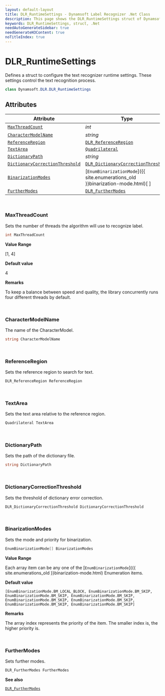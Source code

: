```yaml
---
layout: default-layout
title: DLR_RuntimeSettings - Dynamsoft Label Recognizer .Net Class
description: This page shows the DLR_RuntimeSettings struct of Dynamsoft Label Recognizer for .Net Language.
keywords: DLR_RuntimeSettings, struct, .Net
needAutoGenerateSidebar: true
needGenerateH3Content: true
noTitleIndex: true
---
```



# DLR_RuntimeSettings
Defines a struct to configure the text recognizer runtime settings. These settings control the text recognition process.
  
```csharp
class Dynamsoft.DLR.DLR_RuntimeSettings
```   

## Attributes
  
| Attribute | Type |
|---------- | ---- |
| [`MaxThreadCount`](#maxthreadcount) | *int* |
| [`CharacterModelName`](#charactermodelname) | *string* |
| [`ReferenceRegion`](#referenceregion) | [`DLR_ReferenceRegion`](dlr-reference-region.md) |
| [`TextArea`](#textarea) | [`Quadrilateral`](quadrilateral.md) |
| [`DictionaryPath`](#dictionarypath) | *string* |
| [`DictionaryCorrectionThreshold`](#dictionarycorrectionthreshold) | [`DLR_DictionaryCorrectionThreshold`](dlr-dictionary-correction-threshold.md) |
| [`BinarizationModes`](#binarizationmodes) | [`EnumBinarizationMode`]({{ site.enumerations_old }}binarization-mode.html)[ ] |
| [`FurtherModes`](#furthermodes) | [`DLR_FurtherModes`](dlr-further-modes.md)|


&nbsp;

### MaxThreadCount
Sets the number of threads the algorithm will use to recognize label.
```csharp
int MaxThreadCount
```

**Value Range**

[1, 4]

**Default value**

4

**Remarks**

To keep a balance between speed and quality, the library concurrently runs four different threads by default.

&nbsp;

### CharacterModelName
The name of the CharacterModel.

```csharp
string CharacterModelName
```


&nbsp;

### ReferenceRegion
Sets the reference region to search for text.
```csharp
DLR_ReferenceRegion ReferenceRegion
```

&nbsp;

### TextArea
Sets the text area relative to the reference region.
```csharp
Quadrilateral TextArea
```

&nbsp;

### DictionaryPath
Sets the path of the dictionary file.
```csharp
string DictionaryPath
```

&nbsp;

### DictionaryCorrectionThreshold
Sets the threshold of dictionary error correction.
```csharp
DLR_DictionaryCorrectionThreshold DictionaryCorrectionThreshold
```

&nbsp;

### BinarizationModes
Sets the mode and priority for binarization.

```csharp
EnumBinarizationMode[] BinarizationModes
```

**Value Range**

Each array item can be any one of the [`EnumBinarizationMode`]({{ site.enumerations_old }}binarization-mode.html) Enumeration items.

**Default value**

`[EnumBinarizationMode.BM_LOCAL_BLOCK, EnumBinarizationMode.BM_SKIP, EnumBinarizationMode.BM_SKIP, EnumBinarizationMode.BM_SKIP, EnumBinarizationMode.BM_SKIP, EnumBinarizationMode.BM_SKIP, EnumBinarizationMode.BM_SKIP, EnumBinarizationMode.BM_SKIP]`

**Remarks**

The array index represents the priority of the item. The smaller index is, the higher priority is.


&nbsp;

### FurtherModes
Sets further modes.

```csharp
DLR_FurtherModes FurtherModes
```

**See also**

[`DLR_FurtherModes`](dlr-further-modes.md)

